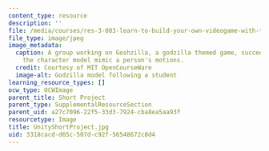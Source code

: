 ```yaml
---
content_type: resource
description: ''
file: /media/courses/res-3-003-learn-to-build-your-own-videogame-with-the-unity-game-engine-and-microsoft-kinect-january-iap-2017/3318cacdd65c507dc92f56548672c8d4_UnityShortProject.jpg
file_type: image/jpeg
image_metadata:
  caption: A group working on Goshzilla, a godzilla themed game, succeeds at making
    the character model mimic a person's motions.
  credit: Courtesy of MIT OpenCourseWare
  image-alt: Godzilla model following a student
learning_resource_types: []
ocw_type: OCWImage
parent_title: Short Project
parent_type: SupplementalResourceSection
parent_uid: a27c7096-22f5-33d3-7924-cba8ea5aa93f
resourcetype: Image
title: UnityShortProject.jpg
uid: 3318cacd-d65c-507d-c92f-56548672c8d4
---
```

